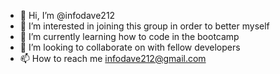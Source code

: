 - 👋 Hi, I’m @infodave212
- 👀 I’m interested in joining this group in order to better myself
- 🌱 I’m currently learning how to code in the bootcamp
- 💞️ I’m looking to collaborate on with fellow developers 
- 📫 How to reach me infodave212@gmail.com

<!---
infodave212/infodave212 is a ✨ special ✨ repository because its `README.md` (this file) appears on your GitHub profile.
You can click the Preview link to take a look at your changes.
--->
